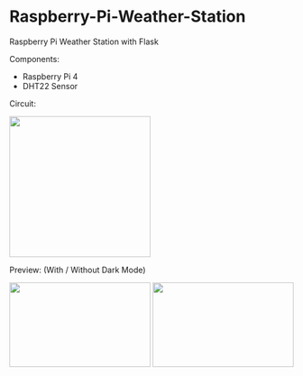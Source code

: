 # Raspberry-Pi-Weather-Station
Raspberry Pi Weather Station with Flask

Components:
- Raspberry Pi 4
- DHT22 Sensor

Circuit:

<img src="https://user-images.githubusercontent.com/48130043/236628873-742cd886-2162-4f35-ae10-23a628b9ecf0.png" width="250" height="250">

Preview: (With / Without Dark Mode)

<img src="https://user-images.githubusercontent.com/48130043/236629161-e50fbf99-44f4-4e85-9f71-5a7d0c81e308.png" width="250" height="150">
<img src="https://user-images.githubusercontent.com/48130043/236629163-560c5c94-2727-4f70-952d-d48bb56febcb.png" width="250" height="150">
